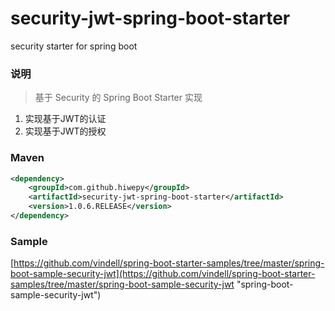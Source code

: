 # security-jwt-spring-boot-starter
security starter for spring boot

### 说明


 > 基于 Security 的 Spring Boot Starter 实现

1. 实现基于JWT的认证
2. 实现基于JWT的授权

### Maven

``` xml
<dependency>
	<groupId>com.github.hiwepy</groupId>
	<artifactId>security-jwt-spring-boot-starter</artifactId>
	<version>1.0.6.RELEASE</version>
</dependency>
```

### Sample

[https://github.com/vindell/spring-boot-starter-samples/tree/master/spring-boot-sample-security-jwt](https://github.com/vindell/spring-boot-starter-samples/tree/master/spring-boot-sample-security-jwt "spring-boot-sample-security-jwt")

